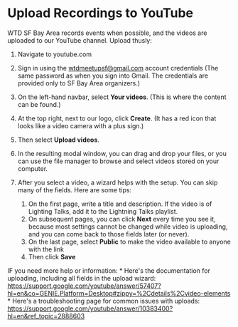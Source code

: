 # Upload Recordings to YouTube

WTD SF Bay Area records events when possible, and the videos are uploaded to our YouTube channel. Upload thusly:

1. Navigate to youtube.com
2. Sign in using the wtdmeetupsf@gmail.com account credentials (The same password as when you sign into Gmail. The credentials are provided only to SF Bay Area organizers.)
3. On the left-hand navbar, select **Your videos**. (This is where the content can be found.)
4. At the top right, next to our logo, click **Create**. (It has a red icon that looks like a video camera with a plus sign.)
5. Then select **Upload videos**.
6. In the resulting modal window, you can drag and drop your files, or you can use the file manager to browse and select videos stored on your computer.
7. After you select a video, a wizard helps with the setup. You can skip many of the fields. Here are some tips:

   1. On the first page, write a title and description. If the video is of Lighting Talks, add it to the Lightning Talks playlist. 
   1. On subsequent pages, you can click **Next** every time you see it, because most settings cannot be changed while video is uploading, and you can come back to those fields later (or never).
   1. On the last page, select **Public** to make the video available to anyone with the link
   1. Then click **Save**

IF you need more help or information: 
      * Here's the documentation for uploading, including all fields in the upload wizard: https://support.google.com/youtube/answer/57407?hl=en&co=GENIE.Platform=Desktop#zippy=%2Cdetails%2Cvideo-elements
      * Here's a troubleshooting page for common issues with uploads: https://support.google.com/youtube/answer/10383400?hl=en&ref_topic=2888603

